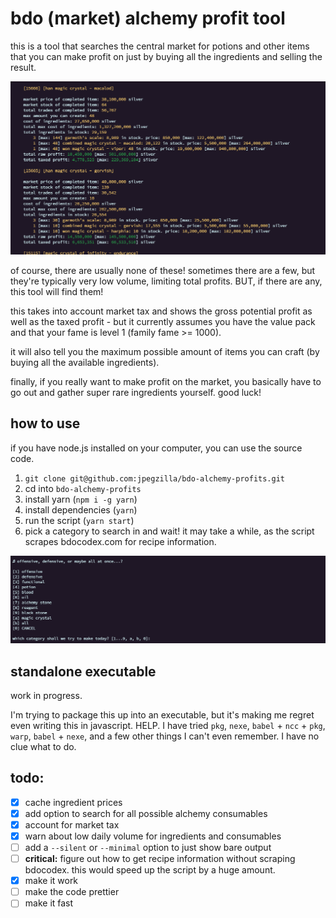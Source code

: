 # bdo (market) alchemy profit tool

this is a tool that searches the central market for potions and other items that you can make profit on just by buying all the ingredients and selling the result.

![an example readout from the script](./screenshots/example_one.png)

of course, there are usually none of these! sometimes there are a few, but they're typically very low volume, limiting total profits. BUT, if there are any, this tool will find them!

this takes into account market tax and shows the gross potential profit as well as the taxed profit - but it currently assumes you have the value pack and that your fame is level 1 (family fame >= 1000).

it will also tell you the maximum possible amount of items you can craft (by buying all the available ingredients).

finally, if you really want to make profit on the market, you basically have to go out and gather super rare ingredients yourself. good  luck!

## how to use

if you have node.js installed on your computer, you can use the source code.

1.  `git clone git@github.com:jpegzilla/bdo-alchemy-profits.git`
1.  cd into `bdo-alchemy-profits`
1.  install yarn (`npm i -g yarn`)
1.  install dependencies (`yarn`)
1.  run the script (`yarn start`)
1.  pick a category to search in and wait! it may take a while, as the script scrapes bdocodex.com for recipe information.

![the script options selection](./screenshots/example_two.png)

## standalone executable

work in progress.

I'm trying to package this up into an executable, but it's making me regret even writing this in javascript. HELP. I have tried `pkg`, `nexe`, `babel` + `ncc` + `pkg`, `warp`, `babel` + `nexe`, and a few other things I can't even remember. I have no clue what to do.

## todo:

-   [x] cache ingredient prices
-   [x] add option to search for all possible alchemy consumables
-   [x] account for market tax
-   [x] warn about low daily volume for ingredients and consumables
-   [ ] add a `--silent` or `--minimal` option to just show bare output
-   [ ] **critical:** figure out how to get recipe information without scraping bdocodex. this would speed up the script by a huge amount.
-   [x] make it work
-   [ ] make the code prettier
-   [ ] make it fast